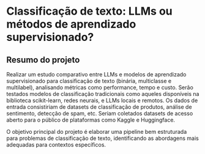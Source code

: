 # Classificação de texto: LLMs ou métodos de aprendizado supervisionado?
## Resumo do projeto
Realizar um estudo comparativo entre LLMs e modelos de aprendizado supervisionado para classificação de texto (binária, multiclasse e multilabel), analisando métricas como performance, tempo e custo. Serão testados modelos de classificação tradicionais como aqueles disponíveis na biblioteca scikit-learn, redes neurais, e LLMs locais e remotos. Os dados de entrada consistiriam de datasets de classificação de produtos, análise de sentimento, detecção de spam, etc. Seriam coletados datasets de acesso aberto para o público de plataformas como Kaggle e Huggingface.

O objetivo principal do projeto é elaborar uma pipeline bem estruturada para problemas de classificação de texto, identificando as abordagens mais adequadas para contextos específicos.